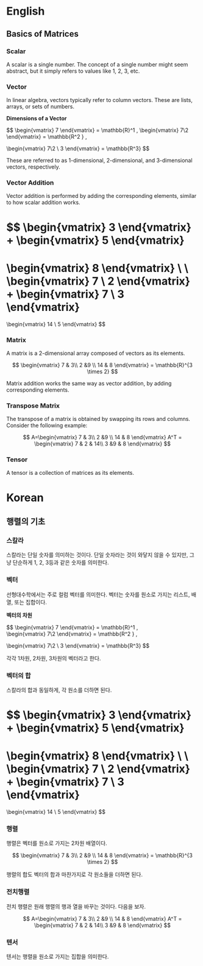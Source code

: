 # English

## Basics of Matrices

### Scalar

A scalar is a single number. The concept of a single number might seem abstract, but it simply refers to values like $1$, $2$, $3$, etc.

### Vector

In linear algebra, vectors typically refer to column vectors. These are lists, arrays, or sets of numbers.

**Dimensions of a Vector**

$$
\begin{vmatrix}
7
\end{vmatrix}
= \mathbb{R}^1
, 
\begin{vmatrix}
7\\2
\end{vmatrix}
= \mathbb{R^2 }
, 

\begin{vmatrix}
7\\2 \\ 3
\end{vmatrix}
= \mathbb{R^3}
$$

These are referred to as 1-dimensional, 2-dimensional, and 3-dimensional vectors, respectively.

### Vector Addition

Vector addition is performed by adding the corresponding elements, similar to how scalar addition works.

$$
\begin{vmatrix}
3
\end{vmatrix}
+
\begin{vmatrix}
5
\end{vmatrix}
=
\begin{vmatrix}
8
\end{vmatrix} 
\\ 
\\
\begin{vmatrix}
7 \\ 2
\end{vmatrix}
+ 
\begin{vmatrix}
7 \\ 3
\end{vmatrix}
= 
\begin{vmatrix}
14 \\ 5
\end{vmatrix}
$$

### Matrix

A matrix is a 2-dimensional array composed of vectors as its elements.

$$
\begin{vmatrix}
7 & 3\\ 2 &9 \\ 14 & 8
\end{vmatrix}
= \mathbb{R}^{3 \times 2}
$$

Matrix addition works the same way as vector addition, by adding corresponding elements.

### Transpose Matrix

The transpose of a matrix is obtained by swapping its rows and columns. Consider the following example:

$$
A=\begin{vmatrix}
7 & 3\\ 2 &9 \\ 14 & 8
\end{vmatrix}
A^T =
\begin{vmatrix}
7 & 2 & 14\\ 3 &9 & 8 
\end{vmatrix}
$$



### Tensor

A tensor is a collection of matrices as its elements.





# Korean

## 행렬의 기초

### 스칼라

스칼라는 단일 숫자를 의미하는 것이다. 단일 숫자라는 것이 와닿지 않을 수 있지만, 그냥 단순하게 $1$, $2$, $3$등과 같은 숫자를 의미한다.

### 벡터

선형대수학에서는 주로 컬럼 벡터를 의미한다. 벡터는 숫자를 원소로 가지는 리스트, 배열, 또는 집합이다.

**벡터의 차원**

$$
\begin{vmatrix}
7
\end{vmatrix}
= \mathbb{R}^1
,  
\begin{vmatrix}
7\\2
\end{vmatrix}
= \mathbb{R^2 }
, 

\begin{vmatrix}
7\\2 \\ 3
\end{vmatrix}
= \mathbb{R^3}
$$

각각 1차원, 2차원, 3차원의 벡터라고 한다.

### 벡터의 합

스칼라의 합과 동일하게, 각 원소를 더하면 된다.

$$
\begin{vmatrix}
3
\end{vmatrix}
+
\begin{vmatrix}
5
\end{vmatrix}
=
\begin{vmatrix}
8
\end{vmatrix} 
\\ 
\\
\begin{vmatrix}
7 \\ 2
\end{vmatrix}
+ 
\begin{vmatrix}
7 \\ 3
\end{vmatrix}
= 
\begin{vmatrix}
14 \\ 5
\end{vmatrix}
$$

### 행렬

행렬은 벡터를 원소로 가지는 2차원 배열이다.

$$
\begin{vmatrix}
7 & 3\\ 2 &9 \\ 14 & 8
\end{vmatrix}
= \mathbb{R}^{3 \times 2}
$$

행렬의 합도 벡터의 합과 마찬가지로 각 원소들을 더하면 된다.

### 전치행렬

전치 행렬은 원래 행렬의 행과 열을 바꾸는 것이다. 다음을 보자.

$$
A=\begin{vmatrix}
7 & 3\\ 2 &9 \\ 14 & 8
\end{vmatrix}
A^T =
\begin{vmatrix}
7 & 2 & 14\\ 3 &9 & 8 
\end{vmatrix}
$$

### 텐서

텐서는 행렬을 원소로 가지는 집합을 의미한다.






